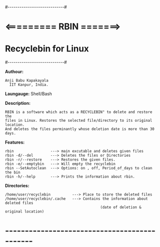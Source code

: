 #-----------------------------#
#    <========= RBIN =======>
#     Recyclebin for Linux
#-----------------------------#

 **Authour:**
 
    Anji Babu Kapakayala
	  IIT Kanpur, India.

**Laungauge:** Shell/Bash

 **Description:** 
	
    RBIN is a software which acts as a RECYCLEBIN" to delete and restore the 
    files in Linux. Restores the selected file/directory to its original location.
    And deletes the files perminantly whose deletion date is more than 30 days.  

 **Features:**
    
    rbin                 ---> main excutable and deletes given files
    rbin -d/--del        ---> Deletes the files or Directories
    rbin -r/--restore    ---> Restores the given files.
    rbin -e/--emptybin   ---> Will empty the recyclebin
    rbin --SetAutoclean  ---> Options: on , off, Period_of_days to clean the bin
    rbin -h/--help       ---> Prints the information about rbin.

 **Directories:**
       
    /home/user/recyclebin          ---> Place to store the deleted files
    /home/user/recyclebin/.cache   ---> Contains the information about deleted files 
	                                    		(date of deletion & original location)

# ---------------------------------------------
